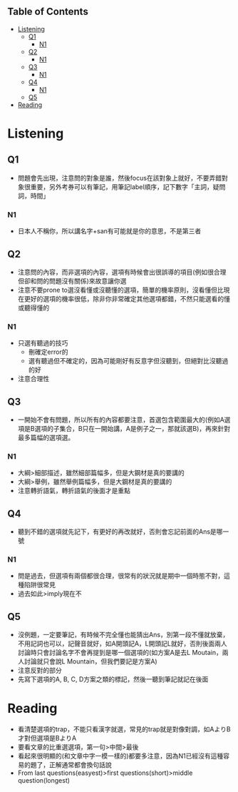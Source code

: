 <!-- TOC titleSize:2 tabSpaces:2 depthFrom:1 depthTo:6 withLinks:1 updateOnSave:1 orderedList:0 skip:0 title:1 charForUnorderedList:* -->
## Table of Contents
* [Listening](#listening)
  * [Q1](#q1)
    * [N1](#n1)
  * [Q2](#q2)
    * [N1](#n1)
  * [Q3](#q3)
    * [N1](#n1)
  * [Q4](#q4)
    * [N1](#n1)
  * [Q5](#q5)
* [Reading](#reading)
<!-- /TOC -->
# Listening
## Q1
- 問題會先出現，注意問的對象是誰，然後focus在該對象上就好，不要弄錯對象很重要，另外考券可以有筆記，用筆記label順序，記下數字「主詞，疑問詞，時間」
### N1
- 日本人不稱你，所以講名字+san有可能就是你的意思，不是第三者

## Q2
- 注意問的內容，而非選項的內容，選項有時候會出很誤導的項目(例如很合理但卻和問的問題沒有關係)來故意讓你選
- 注意不要prone to選沒看懂或沒聽懂的選項，簡單的機率原則，沒看懂但比現在更好的選項的機率很低，除非你非常確定其他選項都錯，不然只能選看的懂或聽得懂的
### N1
- 只選有聽過的技巧
  - 刪確定error的
  - 選有聽過但不確定的，因為可能剛好有反意字但沒聽到，但絕對比沒聽過的好
- 注意合理性

## Q3
- 一開始不會有問題，所以所有的內容都要注意，首選包含範圍最大的(例如A選項是B選項的子集合，B只在一開始講，A是例子之一，那就該選B)，再來針對最多篇幅的選項選。
### N1
- 大綱>細部描述，雖然細部篇幅多，但是大鋼材是真的要講的
- 大綱>舉例，雖然舉例篇幅多，但是大鋼材是真的要講的
- 注意轉折語氣，轉折語氣的後面才是重點

## Q4
- 聽到不錯的選項就先記下，有更好的再改就好，否則會忘記前面的Ans是哪一號
### N1
- 問是過去，但選項有兩個都很合理，很常有的狀況就是期中一個時態不對，這種陷阱很常見
- 過去如此>imply現在不

## Q5
- 沒例題，一定要筆記，有時候不完全懂也能猜出Ans，別第一段不懂就放棄，不用記詞也可以，記聲音就好，如A開頭記A，L開頭記L就好，否則後面兩人討論時只會討論名字不會再提到是哪一個選項的(如方案A是去L Moutain，兩人討論就只會說L Mountain，但我們要記是方案A)
- 注意反對的部分
- 先寫下選項的A, B, C, D方案之類的標記，然後一聽到筆記就記在後面

# Reading
- 看清楚選項的trap，不能只看漢字就選，常見的trap就是對像對調，如AよりB才對但選項是BよりA
- 要看文章的比重選選項，第一句>中間>最後
- 看起來很明顯的(和文章中字一模一樣的)都要多注意，因為N1已經沒有這種容易的題了，正解通常都會換句話說
- From last questions(easyest)>first questions(short)>middle question(longest)
